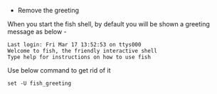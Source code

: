 * Remove the greeting

When you start the fish shell, by default you will be shown a greeting message as below - 
```
Last login: Fri Mar 17 13:52:53 on ttys000
Welcome to fish, the friendly interactive shell
Type help for instructions on how to use fish
```

Use below command to get rid of it 
```
set -U fish_greeting
```

